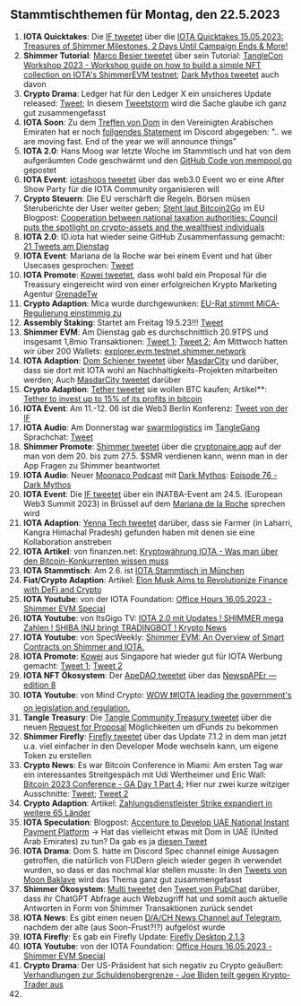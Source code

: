## Stammtischthemen für Montag, den 22.5.2023

1. **IOTA Quicktakes**: Die [IF tweetet](https://twitter.com/iota/status/1658034573031227394?s=20) über die [IOTA Quicktakes 15.05.2023: Treasures of Shimmer Milestones, 2 Days Until Campaign Ends & More!](https://www.youtube.com/watch?v=_nDUZ-Jew88)
2. **Shimmer Tutorial**: [Marco Besier tweetet](https://twitter.com/marcobesier/status/1658194122732101633?s=20) über sein Tutorial: [TangleCon Workshop 2023 - Workshop guide on how to build a simple NFT collection on IOTA's ShimmerEVM testnet](https://github.com/marcobesier/tanglecon-workshop-2023); [Dark Mythos tweetet](https://twitter.com/DarkMythosIOTA/status/1658439751945289728?s=20) auch davon
3. **Crypto Drama**: Ledger hat für den Ledger X ein unsicheres Update released: [Tweet](https://twitter.com/Mudit__Gupta/status/1658368265687556097?s=20); In diesem [Tweetstorm](https://twitter.com/sethforprivacy/status/1658544658761277447?s=20) wird die Sache glaube ich ganz gut zusammengefasst
4. **IOTA Soon**: Zu dem [Treffen von Dom](https://twitter.com/DomSchiener/status/1658055448967233536?s=20) in den Vereinigten Arabischen Emiraten hat er noch [follgendes Statement](https://twitter.com/moonbaklava/status/1658410963836588032?s=20) im Discord abgegeben: ".. we are moving fast. End of the year we will announce things"
5. **IOTA 2.0**: Hans Moog war letzte Woche im Stammtisch und hat von dem aufgeräumten Code geschwärmt und den [GitHub Code von mempool.go](https://github.com/iotaledger/iota-core/blob/develop/pkg/protocol/engine/mempool/v1/mempool.go) gepostet
6. **IOTA Event**: [iotashops tweetet](https://twitter.com/iotashop/status/1658384937878167553?s=20) über das web3.0 Event wo er eine After Show Party für die IOTA Community organisieren will
7. **Crypto Steuern**: Die EU verschärft die Regeln. Börsen müsen Steruberichte der User weiter geben; [Steht laut Bitcoin2Go](https://twitter.com/bitcoin2go/status/1658452256910454785?s=20) im EU Blogpost: [Cooperation between national taxation authorities: Council puts the spotlight on crypto-assets and the wealthiest individuals](https://www.consilium.europa.eu/en/press/press-releases/2023/05/16/cooperation-between-national-taxation-authorities-council-puts-the-spotlight-on-crypto-assets-and-the-wealthiest-individuals/)
8. **IOTA 2.0**: ID.iota hat wieder seine GitHub Zusammenfassung gemacht: [21 Tweets am Dienstag](https://twitter.com/id_iota/status/1658578002123321345?s=20)
9. **IOTA Event**: Mariana de la Roche war bei einem Event und hat über Usecases gesprochen: [Tweet](https://twitter.com/Marianadlrw/status/1658762698727866369?s=20)
10. **IOTA Promote**: [Kowei tweetet](https://twitter.com/kowei1995/status/1658750790000078849?s=20), dass wohl bald ein Proposal für die Treassury eingereicht wird von einer erfolgreichen Krypto Marketing Agentur [GrenadeTw](https://twitter.com/GrenadeTw)
11. **Crypto Adaption**: Mica wurde durchgewunken: [EU-Rat stimmt MiCA-Regulierung einstimmig zu](https://www.btc-echo.de/news/eu-rat-stimmt-mica-regulierung-einstimmig-zu-164357/)
12. **Assembly Staking**: Startet am Freitag 19.5.23!!! [Tweet](https://twitter.com/assembly_net/status/1658764475246297089?s=20)
13. **Shimmer EVM**: Am Dienstag gab es durchschnittlich 20.9TPS und insgesamt 1,8mio Transaktionen: [Tweet 1](https://twitter.com/PhyloIota/status/1658629160808624128?s=20); [Tweet 2](https://twitter.com/shimmernet/status/1658819269755392001?s=20); Am Mittwoch hatten wir über 200 Wallets: [explorer.evm.testnet.shimmer.network](https://explorer.evm.testnet.shimmer.network/)
14. **IOTA Adaption**: [Dom Schiener tweetet](https://twitter.com/DomSchiener/status/1658818216020287489?s=20) über [MasdarCity](https://twitter.com/MasdarCity) und darüber, dass sie dort mit IOTA wohl an Nachhaltigkeits-Projekten mitarbeiten werden; Auch [MasdarCity tweetet](https://twitter.com/MasdarCity/status/1659181289923018753?s=20) darüber
15. **Crypto Adaption**: [Tether tweetet](https://twitter.com/Tether_to/status/1658805845340180480?s=20) sie wollen BTC kaufen; Artikel**: [Tether to invest up to 15% of its profits in bitcoin](https://www.theblock.co/post/231156/tether-bitcoin-investments-profits?utm_source=twitter&utm_medium=social)
16. **IOTA Event**: Am 11.-12. 06 ist die Web3 Berlin Konferenz: [Tweet von der IF](https://twitter.com/iota/status/1658864972812763139?s=20)
17. **IOTA Audio**: Am Donnerstag war [swarmlogistics](https://twitter.com/SwarmLogistics) im [TangleGang](https://twitter.com/GangTangleTalk) Sprachchat: [Tweet](https://twitter.com/GangTangleTalk/status/1659102824045637634?s=20)
18. **Shimmer Promote**: [Shimmer tweetet](https://twitter.com/shimmernet/status/1659182900368031745?s=20) über die [cryptonaire.app](https://cryptonaire.app/) auf der man von dem 20. bis zum 27.5. $SMR verdienen kann, wenn man in der App Fragen zu Shimmer beantwortet
19. **IOTA Audio**: Neuer [Moonaco Podcast](https://twitter.com/MoonacoPodcast) mit [Dark Mythos](https://twitter.com/DarkMythosIOTA): [Episode 76 - Dark Mythos](https://open.spotify.com/episode/6IaRIC2Z3XBbF5boniaY03?si=dy9YTvGGQpi0VSWhUfz52w)
20. **IOTA Event**: Die [IF tweetet](https://twitter.com/iota/status/1659136757546336257?s=20) über ein INATBA-Event am 24.5. (European Web3 Summit 2023) in Brüssel auf dem [Mariana de la Roche](https://twitter.com/Marianadlrw) sprechen wird
21. **IOTA Adaption**: [Yenna Tech tweetet](https://twitter.com/YennaTech/status/1659116851400519684?s=20) darüber, dass sie Farmer (in Laharri, Kangra Himachal Pradesh) gefunden haben mit denen sie eine Kollaboration anstreben
22. **IOTA Artikel**: von finanzen.net: [Kryptowährung IOTA - Was man über den Bitcoin-Konkurrenten wissen muss](https://www.finanzen.net/nachricht/devisen/iota-token-kryptowaehrung-iota-was-man-ueber-den-bitcoin-konkurrenten-wissen-muss-5597663)
23. **IOTA Stammtisch**: Am 2.6. ist [IOTA Stammtisch in München](https://www.meetup.com/de-DE/iota-muc/events/rjcftsyfcjbdb/)
24. **Fiat/Crypto Adaption**: Artikel: [Elon Musk Aims to Revolutionize Finance with DeFi and Crypto](https://coinmarketcap.com/community/articles/6465b0d4ed2bcd70e5a36f5a/)
25. **IOTA Youtube**: von der IOTA Foundation: [Office Hours 16.05.2023 - Shimmer EVM Special](https://www.youtube.com/watch?v=r2BVRjqmKpE)
26. **IOTA Youtube**: von ItsGigo TV: [IOTA 2.0 mit Updates ! SHIMMER mega Zahlen ! SHIBA INU bringt TRADINGBOT ! Krypto News](https://www.youtube.com/watch?v=VRII7PVIIaM)
27. **IOTA Youtube**: von SpecWeekly: [Shimmer EVM: An Overview of Smart Contracts on Shimmer and IOTA.](https://www.youtube.com/watch?v=RRw6-oK0GC4&t=42s)
28. **IOTA Promote**: [Kowei](https://twitter.com/kowei1995) aus Singapore hat wieder gut für IOTA Werbung gemacht: [Tweet 1](https://twitter.com/kowei1995/status/1658750790000078849?s=20); [Tweet 2](https://twitter.com/kowei1995/status/1659487775480250369?s=20)
29. **IOTA NFT Ökosystem**: Der [ApeDAO tweetet](https://twitter.com/iotapes/status/1659478355782033408?s=20) über das [NewspAPEr — edition 8](https://iotapes.medium.com/newspaper-edition-8-9ac05e032b20)
30. **IOTA Youtube**: von Mind Crypto: [WOW ❗#IOTA leading the government's on legislation and regulation.](https://www.youtube.com/watch?v=uhBXiM1ADNI)
31. **Tangle Treasury**: Die [Tangle Community Treasury tweetet](https://twitter.com/TangleTreasury/status/1659552647878447106?s=20) über die neuen [Request for Proposal](https://www.tangletreasury.org/rfp) Möglichkeiten um dFunds zu bekommen
32. **Shimmer Firefly**: [Firefly tweetet](https://twitter.com/fireflywallet/status/1659579043937697792?s=20) über das Update 7.1.2 in dem man jetzt u.a. viel einfacher in den Developer Mode wechseln kann, um eigene Token zu erstellen
33. **Crypto News**: Es war Bitcoin Conference in Miami: Am ersten Tag war ein interessantes Streitgespäch mit Udi Wertheimer und Eric Wall: [Bitcoin 2023 Conference - GA Day 1 Part 4](https://www.youtube.com/live/7qRWurFaUD0?feature=share&t=6498); Hier nur zwei kurze witziger Ausschnitte: [Tweet](https://twitter.com/LeonidasNFT/status/1659777399288938497); [Tweet 2](https://twitter.com/GhostofMaplHodl/status/1659853576670175232?s=20)
34. **Crypto Adaption**: Artikel: [Zahlungsdienstleister Strike expandiert in weitere 65 Länder](https://www.blocktrainer.de/strike-expandiert-in-weitere-laender/)
35. **IOTA Speculation**: Blogpost: [Accenture to Develop UAE National Instant Payment Platform](https://newsroom.accenture.com/news/accenture-to-develop-uae-national-instant-payment-platform.htm) -> Hat das vielleicht etwas mit Dom in UAE (United Arab Emirates) zu tun? Da gab es ja [diesen Tweet](https://twitter.com/DomSchiener/status/1658055448967233536?s=20)
36. **IOTA Drama**: Dom S. hatte im Discord Spec channel einige Aussagen getroffen, die natürlich von FUDern gleich wieder gegen ih verwendet wurden, so dass er das nochmal klar stellen musste: In den [Tweets von Moon Baklave](https://twitter.com/moonbaklava/status/1660258230952501249?s=20) wird das Thema ganz gut zusammengefasst
37. **Shimmer Ökosystem**: [Multi tweetet](https://twitter.com/multifolio/status/1660360677305843712?s=20) den [Tweet von PubChat](https://twitter.com/pubchatty/status/1660354530213523456?s=20) darüber, dass ihr ChatGPT Abfrage auch Webzugriff hat und somit auch aktuelle Antworten in Form von Shimmer Transaktionen zurück sendet
38. **IOTA News**: Es gibt einen neuen [D/A/CH News Channel auf Telegram](https://t.me/IOTA_DACH_NEWS), nachdem der alte (aus Soon-Frust?!?) aufgelöst wurde
39. **IOTA Firefly**: Es gab ein Firefly Update: [Firefly Desktop 2.1.3](https://github.com/iotaledger/firefly/releases/tag/desktop-2.1.3)
40. **IOTA Youtube**: von der IOTA Foundation: [Office Hours 16.05.2023 - Shimmer EVM Special](https://www.youtube.com/watch?v=r2BVRjqmKpE)
41. **Crypto Drama**: Der US-Präsident hat sich negativ zu Crypto geäußert: [Verhandlungen zur Schuldenobergrenze - Joe Biden teilt gegen Krypto-Trader aus](https://www.btc-echo.de/schlagzeilen/us-praesident-teilt-gegen-krypto-trader-aus-164531/)
42. 
